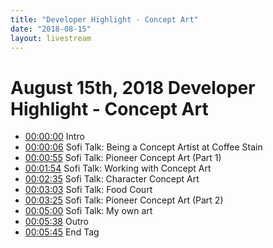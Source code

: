 ```yaml
---
title: "Developer Highlight - Concept Art"
date: "2018-08-15"
layout: livestream
---
```

# August 15th, 2018 Developer Highlight - Concept Art
* [00:00:00](https://youtu.be/yt-PkozY8_q-LE&?t=0) Intro
* [00:00:06](https://youtu.be/yt-PkozY8_q-LE&?t=6) Sofi Talk: Being a Concept Artist at Coffee Stain
* [00:00:55](https://youtu.be/yt-PkozY8_q-LE&?t=55) Sofi Talk: Pioneer Concept Art (Part 1)
* [00:01:54](https://youtu.be/yt-PkozY8_q-LE&?t=114) Sofi Talk: Working with Concept Art
* [00:02:35](https://youtu.be/yt-PkozY8_q-LE&?t=155) Sofi Talk: Character Concept Art
* [00:03:03](https://youtu.be/yt-PkozY8_q-LE&?t=183) Sofi Talk: Food Court
* [00:03:25](https://youtu.be/yt-PkozY8_q-LE&?t=205) Sofi Talk: Pioneer Concept Art (Part 2)
* [00:05:00](https://youtu.be/yt-PkozY8_q-LE&?t=300) Sofi Talk: My own art
* [00:05:38](https://youtu.be/yt-PkozY8_q-LE&?t=338) Outro
* [00:05:45](https://youtu.be/yt-PkozY8_q-LE&?t=345) End Tag
